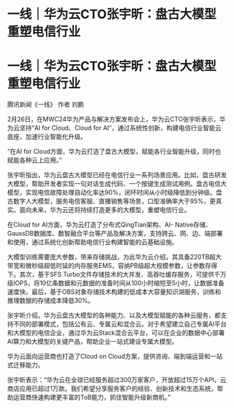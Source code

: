 # 一线｜华为云CTO张宇昕：盘古大模型重塑电信行业

# 一线｜华为云CTO张宇昕：盘古大模型重塑电信行业

腾讯新闻《一线》 作者 刘鹏

2月26日，在MWC24华为产品与解决方案发布会上，华为云CTO张宇昕表示，华为云坚持“AI for Cloud、Cloud for
AI”，通过系统性创新，构建电信行业智能云底座，加速行业智能化升级。

“在AI for Cloud方面，华为云打造了盘古大模型，赋能各行业智能升级，同时也赋能各种云上应用。”

张宇昕指出，华为云盘古大模型已经在电信行业一系列场景应用。比如，盘古研发大模型，帮助开发者实现一句对话生成代码、一个按键生成测试用例。盘古电信大模型，实现电信故障处理自动化率达90%，闭环时间从小时级降低到分钟级。盘古数字人大模型，服务电信客服、直播销售等场景，口型准确率大于95%，更真实。面向未来，华为云还将持续打造更多的大模型，重塑电信行业。

在Cloud for AI方面，华为云打造了分布式QingTian架构、AI-
Native存储、GaussDB数据库、数智融合平台等产品及解决方案，支持跨云、网、边、端部署和使用，通过系统化创新帮助电信行业构建智能的云基础设施。

大模型训练需要庞大参数，带来存储挑战，为此华为云介绍，其具备220TB超大带宽和微秒级超低时延的内存服务EMS，容纳PB级超大规模参数，让参数存得下。其次，基于SFS
Turbo文件存储技术的大并发、高吞吐缓存服务，可提供千万级IOPS，将10亿条数据和元数据的准备时间从100小时缩短至5小时，让数据准备速度快。最后，基于OBS对象存储技术构建的低成本大容量知识湖服务，训练和推理数据的存储成本降低30%。

张宇昕介绍，华为云盘古大模型的各种能力、以及大模型赋能的各种云服务，都支持不同的部署模式，包括公有云、专属云和混合云。对于希望建立自己专属AI平台和大模型的电信企业，通过华为云Stack混合云平台，可以在企业的数据中心部署AI算力和大模型的关键产品，帮助企业一站式建设专属大模型。

华为云面向运营商也打造了Cloud on Cloud方案，提供咨询、端到端运营和一站式迁移能力。

张宇昕表示：“华为云在全球已经服务超过300万家客户，开放超过15万个API，云商店应用已超过1万款。我们希望分享服务客户的经验、创新技术和生态系统，帮助运营商快速构建更丰富的ToB能力，抓住智能升级新商机。”

